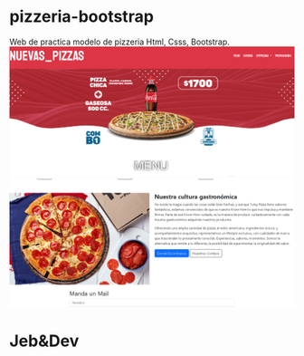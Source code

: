 # pizzeria-bootstrap
Web  de practica modelo de pizzeria Html, Csss, Bootstrap.
![](image/pizzeria.png)
![](image/pizzeria2.png)

<h1>Jeb&Dev</h1>

